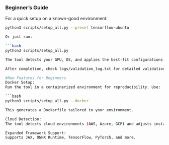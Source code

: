### Beginner’s Guide  

For a quick setup on a known-good environment:

```bash
python3 scripts/setup_all.py --preset tensorflow-ubuntu

Or just run:

```bash
python3 scripts/setup_all.py

The tool detects your GPU, OS, and applies the best-fit configurations. It performs rollbacks and retries if issues occur during the setup.

After completion, check logs/validation_log.txt for detailed validation tests (e.g., ResNet inference in TensorFlow).

#New Features for Beginners
Docker Setup:
Run the tool in a containerized environment for reproducibility. Use:

```bash
python3 scripts/setup_all.py --docker

This generates a Dockerfile tailored to your environment.

Cloud Detection:
The tool detects cloud environments (AWS, Azure, GCP) and adjusts installations accordingly.

Expanded Framework Support:
Supports JAX, ONNX Runtime, TensorFlow, PyTorch, and more.
